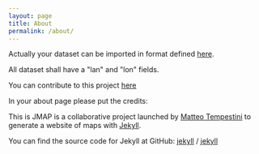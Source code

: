 ```yaml
---
layout: page
title: About
permalink: /about/
---
```


Actually your dataset can be imported in format defined [here](https://jekyllrb.com/docs/datafiles/).

All dataset shall have a "lan" and "lon" fields.

You can contribute to this project [here](https://github.com/iltempe/jmap)

In your about page please put the credits:

This is JMAP is a collaborative project launched by [Matteo Tempestini](http://iltempe.github.io) to generate a website of maps with [Jekyll](https://jekyllrb.com/).

You can find the source code for Jekyll at GitHub:
[jekyll][jekyll-organization] /
[jekyll](https://github.com/jekyll/jekyll)

[jekyll-organization]: https://github.com/jekyll
